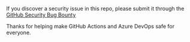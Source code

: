If you discover a security issue in this repo, please submit it through the [GitHub Security Bug Bounty](https://hackerone.com/github)

Thanks for helping make GitHub Actions and Azure DevOps safe for everyone.
